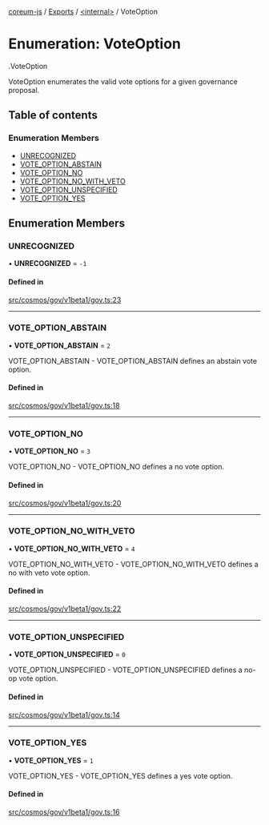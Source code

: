 [coreum-js](../README.md) / [Exports](../modules.md) / [<internal\>](../modules/internal_.md) / VoteOption

# Enumeration: VoteOption

[<internal>](../modules/internal_.md).VoteOption

VoteOption enumerates the valid vote options for a given governance proposal.

## Table of contents

### Enumeration Members

- [UNRECOGNIZED](internal_.VoteOption.md#unrecognized)
- [VOTE\_OPTION\_ABSTAIN](internal_.VoteOption.md#vote_option_abstain)
- [VOTE\_OPTION\_NO](internal_.VoteOption.md#vote_option_no)
- [VOTE\_OPTION\_NO\_WITH\_VETO](internal_.VoteOption.md#vote_option_no_with_veto)
- [VOTE\_OPTION\_UNSPECIFIED](internal_.VoteOption.md#vote_option_unspecified)
- [VOTE\_OPTION\_YES](internal_.VoteOption.md#vote_option_yes)

## Enumeration Members

### UNRECOGNIZED

• **UNRECOGNIZED** = ``-1``

#### Defined in

[src/cosmos/gov/v1beta1/gov.ts:23](https://github.com/CooperFoundation/coreum-js/blob/54a22f0/src/cosmos/gov/v1beta1/gov.ts#L23)

___

### VOTE\_OPTION\_ABSTAIN

• **VOTE\_OPTION\_ABSTAIN** = ``2``

VOTE_OPTION_ABSTAIN - VOTE_OPTION_ABSTAIN defines an abstain vote option.

#### Defined in

[src/cosmos/gov/v1beta1/gov.ts:18](https://github.com/CooperFoundation/coreum-js/blob/54a22f0/src/cosmos/gov/v1beta1/gov.ts#L18)

___

### VOTE\_OPTION\_NO

• **VOTE\_OPTION\_NO** = ``3``

VOTE_OPTION_NO - VOTE_OPTION_NO defines a no vote option.

#### Defined in

[src/cosmos/gov/v1beta1/gov.ts:20](https://github.com/CooperFoundation/coreum-js/blob/54a22f0/src/cosmos/gov/v1beta1/gov.ts#L20)

___

### VOTE\_OPTION\_NO\_WITH\_VETO

• **VOTE\_OPTION\_NO\_WITH\_VETO** = ``4``

VOTE_OPTION_NO_WITH_VETO - VOTE_OPTION_NO_WITH_VETO defines a no with veto vote option.

#### Defined in

[src/cosmos/gov/v1beta1/gov.ts:22](https://github.com/CooperFoundation/coreum-js/blob/54a22f0/src/cosmos/gov/v1beta1/gov.ts#L22)

___

### VOTE\_OPTION\_UNSPECIFIED

• **VOTE\_OPTION\_UNSPECIFIED** = ``0``

VOTE_OPTION_UNSPECIFIED - VOTE_OPTION_UNSPECIFIED defines a no-op vote option.

#### Defined in

[src/cosmos/gov/v1beta1/gov.ts:14](https://github.com/CooperFoundation/coreum-js/blob/54a22f0/src/cosmos/gov/v1beta1/gov.ts#L14)

___

### VOTE\_OPTION\_YES

• **VOTE\_OPTION\_YES** = ``1``

VOTE_OPTION_YES - VOTE_OPTION_YES defines a yes vote option.

#### Defined in

[src/cosmos/gov/v1beta1/gov.ts:16](https://github.com/CooperFoundation/coreum-js/blob/54a22f0/src/cosmos/gov/v1beta1/gov.ts#L16)

